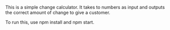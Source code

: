 This is a simple change calculator. It takes to numbers as input and outputs the correct amount of change to give a customer.

To run this, use npm install and npm start.